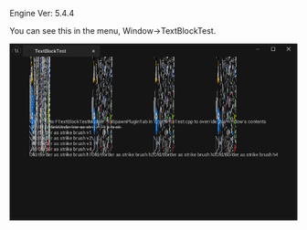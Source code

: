 Engine Ver: 5.4.4

You can see this in the menu, Window->TextBlockTest.

[![Watch the video](https://github.com/hyaniner/UnrealSTextBlockBrokenWithStrikeBrush/blob/main/Screenshots/Clipboard_10-16-2024_012.png)](https://youtu.be/o-BZwVsFmMs)

